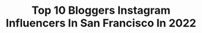 ---
title: Top 10 Bloggers Instagram Influencers In San Francisco In 2022
description: >-
  Find top bloggers Instagram influencers in San Francisco in 2022. Most popular hashtags: #sanfrancisco #sfblogger #travelblogger #neutralstyle.
platform: Instagram
hits: 58
text_top: Analyze the best Instagram accounts on inBeat.
text_bottom: Our database has 58 Instagram influencers like this in San Francisco, United States for you to connect with.
profiles:
  - username: "mirthicat"
    fullname: >-
      𝕸 | BLOGGER | SAN FRANCISCO
    bio: >-
      ❅ Christian † | தமிழ் ❅ Sri Lanka —> San Francisco ❅ EMT | Pre-med | Bunny mom 📸 @letmecaptureyouu Cal ‘20 | ENFJ-T #medicine | #blogger | #fashion
    location: "United States"
    followers: 3157
    engagement: 1267
    commentsToLikes: 0.062896
    id: ckaothmi9vykf0i78lxne1x0y
    verified: false
    hashtags: "#girlpower, #fallmood, #ucberkeley, #lifestyleblogger"
  - username: "sarahjeangirl"
    fullname: >-
      Sarahjeangirl
    bio: >-
      💄Beauty blogger from San Francisco! 💌 email for collab requests 💖 check out my codes to save $$$!
    location: "United States"
    followers: 17847
    engagement: 330
    commentsToLikes: 0.264661
    id: ck13c6zd4yww10i19grm8jaba
    verified: false
    hashtags: "#gifted, #greenfriday, #purcosmetics, #pinkwednesdaywithtania"
  - username: "megs_marvels"
    fullname: >-
      Norcal Elopement Photographer
    bio: >-
      𝘍𝘳𝘪𝘦𝘯𝘥 &𝘨𝘶𝘪𝘥𝘦 𝘤𝘢𝘱𝘵𝘶𝘳𝘪𝘯𝘨 𝘶𝘯𝘪𝘲𝘶𝘦 𝘭𝘰𝘷𝘦 𝘴𝘵𝘰𝘳𝘪𝘦𝘴 𝘪𝘯 𝘕𝘰𝘳𝘵𝘩𝘦𝘳𝘯 𝘊𝘢𝘭𝘪𝘧𝘰𝘳𝘯𝘪𝘢 𝐒𝐦𝐚𝐥𝐥 𝐢𝐧𝐭𝐢𝐦𝐚𝐭𝐞 𝐰𝐞𝐝𝐝𝐢𝐧𝐠𝐬 + 𝐞𝐥𝐨𝐩𝐞𝐦𝐞𝐧𝐭𝐬 📍Bay area local FREE #elopementplanning Guide👇
    location: "United States"
    followers: 7308
    engagement: 389
    commentsToLikes: 0.042158
    id: ck6twd1cqrbbq0j71gygpz7qb
    verified: false
    hashtags: "#elopement, #adventure, #bayareaphotographer, #authenticlovemag"
  - username: "home"
    fullname: >-
      Home 🔑
    bio: >-
      ❖ Home of showcasing luxury houses & real estate ❖ Best-rated for architecture inspiration ❖ Buy | Sell | Promote ❖ #stayhome 🏠
    location: "United States"
    followers: 163010
    engagement: 262
    commentsToLikes: 0.004633
    id: ck13618mv495o0i19yivhdf0f
    verified: false
    hashtags: "#homeinspo, #realtor, #luxurylifestyle, #mansion"
  - username: "katwalksf"
    fullname: >-
      San Francisco Blogger | Kat
    bio: >-
      In a city full of fog, I'll always manage to shine.
    location: "United States"
    followers: 101823
    engagement: 242
    commentsToLikes: 0.038220
    id: ck0u2k4m502fn0i19sxtx6d43
    verified: false
    hashtags: "#senreve, #mysf, #howsfseessf, #spanx"
  - username: "ephemeralfox"
    fullname: >-
      April | San Francisco Blogger
    bio: >-
      sf | I style fits, stream video games, and sing ☞ designer @google ☞ pr: ephemfox@gmail.com ☞ twitch.tv/ephemfox
    location: "United States"
    followers: 10133
    engagement: 436
    commentsToLikes: 0.202982
    id: ck0tsz02w0io30i19zc8dvy1h
    verified: false
    hashtags: "#cluelesscostume, #clueless, #ardenebabe, #ad"
  - username: "zorymory"
    fullname: >-
      Zory | San Francisco Blogger
    bio: >-
      Travel Photographer and Content Creator🇧🇬🇺🇸 travel, lifestyle & fashion stories . ✉️: zorymory@gmail.com . Get my floral peel & stock mural👇
    location: "United States"
    followers: 93214
    engagement: 156
    commentsToLikes: 0.060866
    id: ck0vvo6qvq00o0i19p4qnfiwe
    verified: false
    hashtags: "#colorventures, #travelwithfathom, #prettylittletrips, #colorcolorlovers"
  - username: "tallgirltakeover_"
    fullname: >-
      Jenna | Tall Style & Community
    bio: >-
      6’4” | San Francisco based blogger & YouTuber Let’s stand tall together 💕 . . . #TallBlogger #tallgirls #tallinfluencer #TallGirl #TallClothes
    location: "United States"
    followers: 14446
    engagement: 547
    commentsToLikes: 0.078575
    id: ck5bus7m0icml0i11nsbin4j4
    verified: false
    hashtags: "#tallgirl, #longlegs, #tallstyle, #tallclothing"
  - username: "fashionbyally"
    fullname: >-
      Ally Chen • San Francisco
    bio: >-
      San Francisco YouTuber & Blogger 🌻 970k on YouTube & TikTok friends 💌 Business: FashionbyAlly@gmail.com 👇🏻Road Trip Tips You Should Know!!
    location: "United States"
    followers: 122723
    engagement: 205
    commentsToLikes: 0.011467
    id: ck0tu5zzw5siu0i198dfpshra
    verified: true
    hashtags: "#sfstyle, #abmlifeiscolorful, #fallmood, #fableticsambassador"
  - username: "jasmin_soroush"
    fullname: >-
      Jasmin Soroush
    bio: >-
      san francisco based fashion blogger ✉️ jasminwearsblog@gmail.com
    location: "United States"
    followers: 20042
    engagement: 142
    commentsToLikes: 0.094274
    id: ck0w0n60kf1wk0i198t4hkf2h
    verified: false
    hashtags: "#autumnvibes, #zarastyle, #fallstyle, #parisianchic"
---